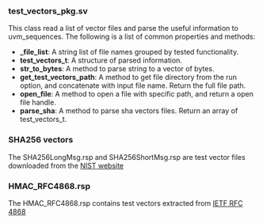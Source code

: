 ### test_vectors_pkg.sv
This class read a list of vector files and parse the useful information to
uvm_sequences.
The following is a list of common properties and methods:
* **_file_list**: A string list of file names grouped by tested functionality.
* **test_vectors_t**: A structure of parsed information.
* **str_to_bytes**: A method to parse string to a vector of bytes.
* **get_test_vectors_path**: A method to get file directory from the run option,
  and concatenate with input file name. Return the full file path.
* **open_file**: A method to open a file with specific path, and return a open
  file handle.
* **parse_sha**: A method to parse sha vectors files. Return an array of
  test_vectors_t.

### SHA256 vectors
The SHA256LongMsg.rsp and SHA256ShortMsg.rsp are test vector files downloaded from the
[NIST website](https://csrc.nist.gov/Projects/Cryptographic-Algorithm-Validation-Program/Secure-Hashing#shavs)

### HMAC_RFC4868.rsp
The HMAC_RFC4868.rsp contains test vectors extracted from [IETF RFC 4868](https://tools.ietf.org/html/rfc4868)
